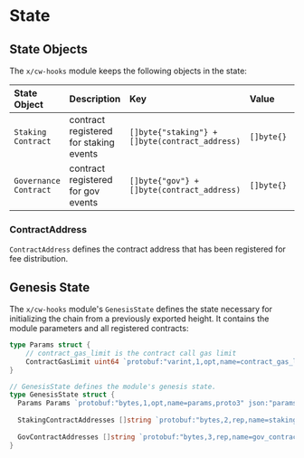 # State

## State Objects

The `x/cw-hooks` module keeps the following objects in the state:

| State Object          | Description                           | Key                                                               | Value              | Store |
| :-------------------- | :------------------------------------ | :---------------------------------------------------------------- | :----------------- | :---- |
| `Staking Contract`    | contract registered for staking events| `[]byte{"staking"} + []byte(contract_address)`                    | `[]byte{}`         | KV    |
| `Governance Contract` | contract registered for gov events    | `[]byte{"gov"} + []byte(contract_address)`                        | `[]byte{}`         | KV    |

### ContractAddress

`ContractAddress` defines the contract address that has been registered for fee distribution.

## Genesis State

The `x/cw-hooks` module's `GenesisState` defines the state necessary for initializing the chain from a previously exported height. It contains the module parameters and all registered contracts:

```go
type Params struct {
    // contract_gas_limit is the contract call gas limit
    ContractGasLimit uint64 `protobuf:"varint,1,opt,name=contract_gas_limit,json=contractGasLimit,proto3" json:"contract_gas_limit,omitempty" yaml:"contract_gas_limit"`
}

// GenesisState defines the module's genesis state.
type GenesisState struct {  
  Params Params `protobuf:"bytes,1,opt,name=params,proto3" json:"params,omitempty"`
  
  StakingContractAddresses []string `protobuf:"bytes,2,rep,name=staking_contract_addresses,json=stakingContractAddresses,proto3" json:"staking_contract_addresses,omitempty" yaml:"staking_contract_addresses"`
  
  GovContractAddresses []string `protobuf:"bytes,3,rep,name=gov_contract_addresses,json=govContractAddresses,proto3" json:"gov_contract_addresses,omitempty" yaml:"gov_contract_addresses"`
}
```

